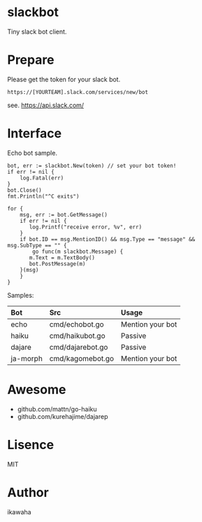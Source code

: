 # slackbot

Tiny slack bot client.

# Prepare

Please get the token for your slack bot.

`https://[YOURTEAM].slack.com/services/new/bot`

see. https://api.slack.com/

# Interface

Echo bot sample.

```
bot, err := slackbot.New(token) // set your bot token!
if err != nil {
    log.Fatal(err)
}
bot.Close()
fmt.Println("^C exits")

for {
    msg, err := bot.GetMessage()
    if err != nil {
       log.Printf("receive error, %v", err)
    }
    if bot.ID == msg.MentionID() && msg.Type == "message" && msg.SubType == "" {
        go func(m slackbot.Message) {
	   m.Text = m.TextBody()
	   bot.PostMessage(m)
	}(msg)
    }
}
```

Samples:

|Bot |Src            |Usage            |
|:---|:---           |:---             |
|echo|cmd/echobot.go | Mention your bot|
|haiku|cmd/haikubot.go| Passive        |
|dajare|cmd/dajarebot.go| Passive      |
|ja-morph|cmd/kagomebot.go| Mention your bot|

# Awesome

* github.com/mattn/go-haiku
* github.com/kurehajime/dajarep

# Lisence

MIT

# Author

ikawaha
